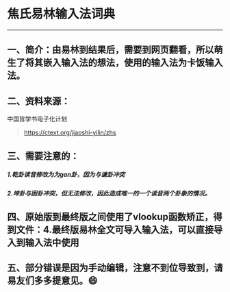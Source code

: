 # 焦氏易林输入法词典

---

## 一、简介：由易林到结果后，需要到网页翻看，所以萌生了将其嵌入输入法的想法，使用的输入法为卡饭输入法。

## 二、资料来源：

中国哲学书电子化计划

> https://ctext.org/jiaoshi-yilin/zhs

## 三、需要注意的：

##### 1.乾卦读音修改为为gan卦，因为与谦卦冲突

##### 2.坤卦与困卦冲突，但无法修改，因此造成唯一的一个读音两个卦象的情况。

## 四、原始版到最终版之间使用了vlookup函数矫正，得到文件：4.最终版易林全文可导入输入法，可以直接导入到输入法中使用

## 五、部分错误是因为手动编辑，注意不到位导致到，请易友们多多提意见。😄

